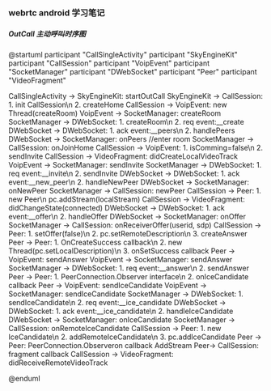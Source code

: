 ### webrtc android 学习笔记
##### OutCall 主动呼叫时序图
@startuml 
participant "CallSingleActivity" 
participant "SkyEngineKit" 
participant "CallSession" 
participant "VoipEvent" 
participant "SocketManager" 
participant "DWebSocket" 
participant "Peer" 
participant "VideoFragment"

CallSingleActivity -> SkyEngineKit: startOutCall
SkyEngineKit -> CallSession: 1. init CallSession\n 2. createHome
CallSession -> VoipEvent: new Thread(createRoom)
VoipEvent -> SocketManager: createRoom
SocketManager -> DWebSocket: 1. createRoom\n 2. req event:__create
DWebSocket -> DWebSocket: 1. ack event:__peers\n 2. handlePeers
DWebSocket -> SocketManager: onPeers //enter room
SocketManager -> CallSession: onJoinHome
CallSession -> VoipEvent: 1. isComming=false\n 2. sendInvite
CallSession -> VideoFragment: didCreateLocalVideoTrack
VoipEvent -> SocketManager: sendInvite
SocketManager -> DWebSocket: 1. req event:__invite\n 2. sendInvite
DWebSocket -> DWebSocket: 1. ack event:__new_peer\n 2. handleNewPeer
DWebSocket -> SocketManager: onNewPeer
SocketManager -> CallSession: newPeer
CallSession -> Peer: 1. new Peer\n pc.addStream(localStream)
CallSession -> VideoFragment: didChangeState(connected)
DWebSocket -> DWebSocket: 1. ack event:__offer\n 2. handleOffer
DWebSocket -> SocketManager: onOffer
SocketManager -> CallSession: onReceiverOffer(userid, sdp)
CallSession -> Peer: 1. setOffer(false)\n 2. pc.setRemoteDescription\n 3. createAnswer
Peer -> Peer: 1. OnCreateSuccess callback\n 2. new Thread(pc.setLocalDescription)\n 3. onSetSuccess callback
Peer -> VoipEvent: sendAnswer
VoipEvent -> SocketManager: sendAnswer
SocketManager -> DWebSocket: 1. req event:__answer\n 2. sendAnswer
Peer -> Peer: 1. PeerConnection.Observer interface\n 2. onIceCandidate callback
Peer -> VoipEvent: sendIceCandidate
VoipEvent -> SocketManager: sendIceCandidate
SocketManager -> DWebSocket: 1. sendIceCandidate\n 2. req event:__ice_candidate
DWebSocket -> DWebSocket: 1. ack event:__ice_candidate\n 2. handleIceCandidate
DWebSocket -> SocketManager: onIceCandidate
SocketManager -> CallSession: onRemoteIceCandidate
CallSession -> Peer: 1. new IceCandidate\n 2. addRemoteIceCandidate\n 3. pc.addIceCandidate
Peer -> Peer: PeerConnection.Observeron callback AddStream
Peer-> CallSession: fragment callback
CallSession -> VideoFragment: didReceiveRemoteVideoTrack

@enduml

